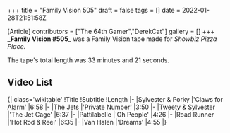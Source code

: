+++
title = "Family Vision 505"
draft = false
tags = []
date = 2022-01-28T21:51:58Z

[Article]
contributors = ["The 64th Gamer","DerekCat"]
gallery = []
+++
**_Family Vision #505**_ was a Family Vision tape made for _Showbiz Pizza Place._

The tape's total length was 33 minutes and 21 seconds.

## Video List ##
{| class='wikitable'
!Title
!Subtitle
!Length
|-
|Sylvester & Porky
|'Claws for Alarm'
|6:58
|-
|The Jets
|'Private Number'
|3:50
|-
|Tweety & Sylvester
|'The Jet Cage'
|6:37
|-
|Pattilabelle
|'Oh People'
|4:26
|-
|Road Runner
|'Hot Rod & Reel'
|6:35
|-
|Van Halen
|'Dreams'
|4:55
|}